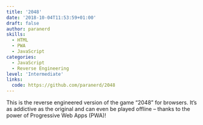 ```yaml
---
title: '2048'
date: '2018-10-04T11:53:59+01:00'
draft: false
author: paranerd
skills:
  - HTML
  - PWA
  - JavaScript
categories:
  - JavaScript
  - Reverse Engineering
level: 'Intermediate'
links: 
  code: https://github.com/paranerd/2048
---
```


This is the reverse engineered version of the game “2048” for browsers. It’s as addictive as the original and can even be played offline – thanks to the power of Progressive Web Apps (PWA)!
